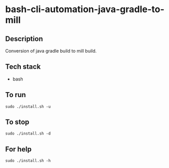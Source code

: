 # bash-cli-automation-java-gradle-to-mill

## Description
Conversion of java gradle build
to mill build.

## Tech stack
- bash

## To run
`sudo ./install.sh -u`

## To stop
`sudo ./install.sh -d`

## For help
`sudo ./install.sh -h`
